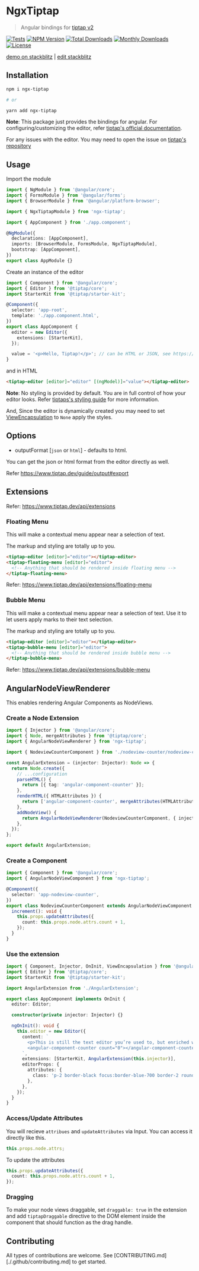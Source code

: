 # NgxTiptap

> Angular bindings for [tiptap v2](https://www.tiptap.dev/)

[![Tests](https://github.com/sibiraj-s/ngx-tiptap/actions/workflows/tests.yml/badge.svg)](https://github.com/sibiraj-s/ngx-tiptap/actions/workflows/tests.yml)
[![NPM Version](https://badgen.net/npm/v/ngx-tiptap)](https://www.npmjs.com/package/ngx-tiptap)
[![Total Downloads](https://badgen.net/npm/dt/ngx-tiptap)](https://www.npmjs.com/package/ngx-tiptap)
[![Monthly Downloads](https://badgen.net/npm/dm/ngx-tiptap)](https://www.npmjs.com/package/ngx-tiptap)
[![License](https://badgen.net/npm/license/ngx-tiptap)](https://github.com/sibiraj-s/ngx-tiptap/blob/master/LICENSE)

[demo on stackblitz](https://ngx-tiptap.stackblitz.io/) | [edit stackblitz](https://stackblitz.com/edit/ngx-tiptap)

## Installation

```bash
npm i ngx-tiptap

# or

yarn add ngx-tiptap
```

**Note**: This package just provides the bindings for angular. For configuring/customizing the editor, refer [tiptap's official documentation](https://www.tiptap.dev/).

For any issues with the editor. You may need to open the issue on [tiptap's repository](https://github.com/ueberdosis/tiptap/issues)

## Usage

Import the module

```ts
import { NgModule } from '@angular/core';
import { FormsModule } from '@angular/forms';
import { BrowserModule } from '@angular/platform-browser';

import { NgxTiptapModule } from 'ngx-tiptap';

import { AppComponent } from './app.component';

@NgModule({
  declarations: [AppComponent],
  imports: [BrowserModule, FormsModule, NgxTiptapModule],
  bootstrap: [AppComponent],
})
export class AppModule {}
```

Create an instance of the editor

```ts
import { Component } from '@angular/core';
import { Editor } from '@tiptap/core';
import StarterKit from '@tiptap/starter-kit';

@Component({
  selector: 'app-root',
  template: './app.component.html',
})
export class AppComponent {
  editor = new Editor({
    extensions: [StarterKit],
  });

  value = '<p>Hello, Tiptap!</p>'; // can be HTML or JSON, see https://www.tiptap.dev/api/editor#content
}
```

and in HTML

```html
<tiptap-editor [editor]="editor" [(ngModel)]="value"></tiptap-editor>
```

**Note**: No styling is provided by default. You are in full control of how your editor looks. Refer [tiptaps's styling guide](https://www.tiptap.dev/guide/styling) for more information.

And, Since the editor is dynamically created you may need to set [ViewEncapsulation](https://angular.io/guide/view-encapsulation) to `None` apply the styles.

## Options

- outputFormat [`json` or `html`] - defaults to html.

You can get the json or html format from the editor directly as well.

Refer https://www.tiptap.dev/guide/output#export

## Extensions

Refer: https://www.tiptap.dev/api/extensions

### Floating Menu

This will make a contextual menu appear near a selection of text.

The markup and styling are totally up to you.

```html
<tiptap-editor [editor]="editor"></tiptap-editor>
<tiptap-floating-menu [editor]="editor">
  <!-- Anything that should be rendered inside floating menu -->
</tiptap-floating-menu>
```

Refer: https://www.tiptap.dev/api/extensions/floating-menu

### Bubble Menu

This will make a contextual menu appear near a selection of text. Use it to let users apply marks to their text selection.

The markup and styling are totally up to you.

```html
<tiptap-editor [editor]="editor"></tiptap-editor>
<tiptap-bubble-menu [editor]="editor">
  <!-- Anything that should be rendered inside bubble menu -->
</tiptap-bubble-menu>
```

Refer: https://www.tiptap.dev/api/extensions/bubble-menu

## AngularNodeViewRenderer

This enables rendering Angular Components as NodeViews.

### Create a Node Extension

```ts
import { Injector } from '@angular/core';
import { Node, mergeAttributes } from '@tiptap/core';
import { AngularNodeViewRenderer } from 'ngx-tiptap';

import { NodeviewCounterComponent } from './nodeview-counter/nodeview-counter.component';

const AngularExtension = (injector: Injector): Node => {
  return Node.create({
    // ...configuration
    parseHTML() {
      return [{ tag: 'angular-component-counter' }];
    },
    renderHTML({ HTMLAttributes }) {
      return ['angular-component-counter', mergeAttributes(HTMLAttributes)];
    },
    addNodeView() {
      return AngularNodeViewRenderer(NodeviewCounterComponent, { injector });
    },
  });
};

export default AngularExtension;
```

### Create a Component

```ts
import { Component } from '@angular/core';
import { AngularNodeViewComponent } from 'ngx-tiptap';

@Component({
  selector: 'app-nodeview-counter',
})
export class NodeviewCounterComponent extends AngularNodeViewComponent {
  increment(): void {
    this.props.updateAttributes({
      count: this.props.node.attrs.count + 1,
    });
  }
}
```

### Use the extension

```ts
import { Component, Injector, OnInit, ViewEncapsulation } from '@angular/core';
import { Editor } from '@tiptap/core';
import StarterKit from '@tiptap/starter-kit';

import AngularExtension from './AngularExtension';

export class AppComponent implements OnInit {
  editor: Editor;

  constructor(private injector: Injector) {}

  ngOnInit(): void {
    this.editor = new Editor({
      content: `
        <p>This is still the text editor you’re used to, but enriched with node views.</p>
        <angular-component-counter count="0"></angular-component-counter>
      `,
      extensions: [StarterKit, AngularExtension(this.injector)],
      editorProps: {
        attributes: {
          class: 'p-2 border-black focus:border-blue-700 border-2 rounded-md outline-none',
        },
      },
    });
  }
}
```

### Access/Update Attributes

You will recieve `attribues` and `updateAttributes` via Input. You can access it directly like this.

```ts
this.props.node.attrs;
```

To update the attributes

```ts
this.props.updateAttributes({
  count: this.props.node.attrs.count + 1,
});
```

### Dragging

To make your node views draggable, set `draggable: true` in the extension and add `tiptapDraggable` directive to the DOM element inside the component that should function as the drag handle.

## Contributing

All types of contributions are welcome. See [CONTRIBUTING.md][./.github/contributing.md] to get started.
